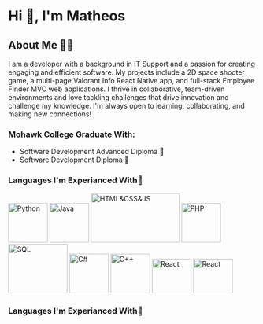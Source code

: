 # Hi 👋, I'm Matheos

## About Me 👨‍💻
I am a developer with a background in IT Support and a passion for creating engaging and efficient software.
My projects include a 2D space shooter game, a multi-page Valorant Info React Native app, and full-stack Employee Finder MVC web applications.
I thrive in collaborative, team-driven environments and love tackling challenges that drive innovation and challenge my knowledge.
I'm always open to learning, collaborating, and making new connections!

### Mohawk College Graduate With:
-  Software Development Advanced Diploma 📜
-  Software Development Diploma 📃

### Languages I'm Experianced With💬
<img src="https://github.com/user-attachments/assets/5f2d8771-7220-4d2a-971e-e88487d4262f" alt="Python" width="80" height="80">
<img src="https://github.com/user-attachments/assets/3b50f80d-98db-4f08-9d09-0386b47ea740" alt="Java" width="80" height="80">
<img src="https://github.com/user-attachments/assets/b0974a57-3728-497e-b80c-4fb6ecea2f91" alt="HTML&CSS&JS" width="180" height="100">
<img src="https://github.com/user-attachments/assets/306a66a8-63ce-479b-9b27-e437e55d705b" alt="PHP" width="80" height="80">
<img src="https://github.com/user-attachments/assets/f7f4bbef-175e-4ee0-8060-6f1c73f7b6ff" alt="SQL" width="120" height="100">
<img src="https://github.com/user-attachments/assets/dfbd18a5-249e-466a-ab33-b4caf1d5f9d5" alt="C#" width="80" height="80">
<img src="https://github.com/user-attachments/assets/e42be89d-ac0d-4f2e-8f5d-2b754f2c2098" alt="C++" width="80" height="80">
<img src="https://github.com/user-attachments/assets/1f40726b-ecbb-43ff-9967-4d13c9b1e8f5" alt="React" width="80" height="70">
<img src="https://github.com/user-attachments/assets/d7dea73f-a9c1-4dda-acb5-9a07d75a0527" alt="React" width="80" height="70">

### Languages I'm Experianced With💬



